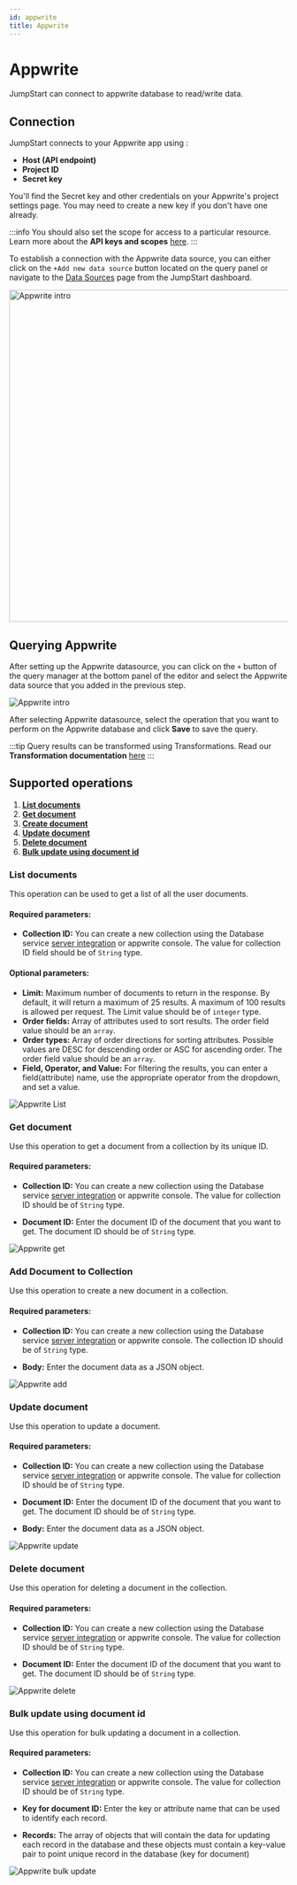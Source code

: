 ```yaml
---
id: appwrite
title: Appwrite
---
```


# Appwrite

JumpStart can connect to appwrite database to read/write data.

## Connection 

JumpStart connects to your Appwrite app using :
- **Host (API endpoint)**
- **Project ID**
- **Secret key**

You'll find the Secret key and other credentials on your Appwrite's project settings page. You may need to create a new key if you don't have one already.

:::info
You should also set the scope for access to a particular resource. Learn more about the **API keys and scopes** [here](https://appwrite.io/docs/keys).
:::

To establish a connection with the Appwrite data source, you can either click on the `+Add new data source` button located on the query panel or navigate to the [Data Sources](https://docs.jumpstart.com/docs/data-sources/overview) page from the JumpStart dashboard.

<div style={{textAlign: 'center'}}>

<img className="screenshot-full" src="/img/datasource-reference/appwrite/connectv2.png" alt="Appwrite intro" width="600"/>

</div>

## Querying Appwrite 

After setting up the Appwrite datasource, you can click on the `+` button of the query manager at the bottom panel of the editor and select the Appwrite data source that you added in the previous step.

<div style={{textAlign: 'center'}}>

<img className="screenshot-full" src="/img/datasource-reference/appwrite/queryingv2.png" alt="Appwrite intro"/>

</div>

After selecting Appwrite datasource, select the operation that you want to perform on the Appwrite database and click **Save** to save the query. 

:::tip
Query results can be transformed using Transformations. Read our **Transformation documentation** [here](/docs/tutorial/transformations)
:::

## Supported operations

1.  **[List documents](#list-documents)**
2.  **[Get document](#get-document)**
3.  **[Create document](#create-document)**
4.  **[Update document](#update-document)** 
5.  **[Delete document](#delete-document)**
6.  **[Bulk update using document id](#bulk-update-using-document-id)**

### List documents

This operation can be used to get a list of all the user documents.

#### Required parameters:

- **Collection ID:** You can create a new collection using the Database service [server integration](https://appwrite.io/docs/server/database#createCollection) or appwrite console. The value for collection ID field should be of `String` type. 

#### Optional parameters: 

- **Limit:** Maximum number of documents to return in the response. By default, it will return a maximum of 25 results. A maximum of 100 results is allowed per request. The Limit value should be of `integer` type.
- **Order fields:** Array of attributes used to sort results. The order field value should be an `array`.
- **Order types:** Array of order directions for sorting attributes. Possible values are DESC for descending order or ASC for ascending order. The order field value should be an `array`.
- **Field, Operator, and Value:** For filtering the results, you can enter a field(attribute) name, use the appropriate operator from the dropdown, and set a value.

<div style={{textAlign: 'center'}}>

<img className="screenshot-full" src="/img/datasource-reference/appwrite/listv2.png" alt="Appwrite List" />

</div>

### Get document

Use this operation to get a document from a collection by its unique ID. 

#### Required parameters:

- **Collection ID:** You can create a new collection using the Database service [server integration](https://appwrite.io/docs/server/database#createCollection) or appwrite console. The value for collection ID should be of `String` type. 

- **Document ID:** Enter the document ID of the document that you want to get. The document ID should be of `String` type. 

<div style={{textAlign: 'center'}}>

<img className="screenshot-full" src="/img/datasource-reference/appwrite/getv2.png" alt="Appwrite get" />

</div>

### Add Document to Collection

Use this operation to create a new document in a collection.

#### Required parameters:

- **Collection ID:** You can create a new collection using the Database service [server integration](https://appwrite.io/docs/server/database#createCollection) or appwrite console. The collection ID should be of `String` type. 

- **Body:** Enter the document data as a JSON object.

<div style={{textAlign: 'center'}}>

<img className="screenshot-full" src="/img/datasource-reference/appwrite/addv2.png" alt="Appwrite add" />

</div>

### Update document

Use this operation to update a document.

#### Required parameters:

- **Collection ID:** You can create a new collection using the Database service [server integration](https://appwrite.io/docs/server/database#createCollection) or appwrite console. The value for collection ID should be of `String` type. 

- **Document ID:** Enter the document ID of the document that you want to get. The document ID should be of `String` type. 

- **Body:** Enter the document data as a JSON object.

<div style={{textAlign: 'center'}}>

<img className="screenshot-full" src="/img/datasource-reference/appwrite/updv2.png" alt="Appwrite update" />

</div>

### Delete document

Use this operation for deleting a document in the collection.

#### Required parameters:

- **Collection ID:** You can create a new collection using the Database service [server integration](https://appwrite.io/docs/server/database#createCollection) or appwrite console. The value for collection ID should be of `String` type. 

- **Document ID:** Enter the document ID of the document that you want to get. The document ID should be of `String` type. 

<div style={{textAlign: 'center'}}>

<img className="screenshot-full" src="/img/datasource-reference/appwrite/delv2.png" alt="Appwrite delete"/>

</div>

### Bulk update using document id

Use this operation for bulk updating a document in a collection.

#### Required parameters:

- **Collection ID:** You can create a new collection using the Database service [server integration](https://appwrite.io/docs/server/database#createCollection) or appwrite console. The value for collection ID should be of `String` type. 

- **Key for document ID:**  Enter the key or attribute name that can be used to identify each record.

- **Records:** The array of objects that will contain the data for updating each record in the database
and these objects must contain a key-value pair to point unique record in the database (key for document)

<div style={{textAlign: 'center'}}>

<img className="screenshot-full" src="/img/datasource-reference/appwrite/bulkv2.png" alt="Appwrite bulk update" />

</div>

